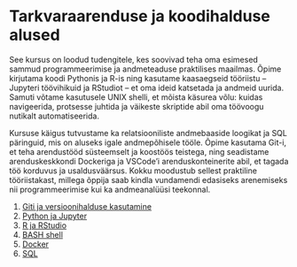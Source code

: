 # Tarkvaraarenduse ja koodihalduse alused

See kursus on loodud tudengitele, kes soovivad teha oma esimesed sammud programmeerimise ja andmeteaduse praktilises maailmas. Õpime kirjutama koodi Pythonis ja R-is ning kasutame kaasaegseid tööriistu – Jupyteri töövihikuid ja RStudiot – et oma ideid katsetada ja andmeid uurida. Samuti võtame kasutusele UNIX shelli, et mõista käsurea võlu: kuidas navigeerida, protsesse juhtida ja väikeste skriptide abil oma töövoogu nutikalt automatiseerida.

Kursuse käigus tutvustame ka relatsiooniliste andmebaaside loogikat ja SQL päringuid, mis on aluseks igale andmepõhisele tööle. Õpime kasutama Git-i, et teha arendustööd süsteemselt ja koostöös teistega, ning seadistame arenduskeskkondi Dockeriga ja VSCode’i arenduskonteinerite abil, et tagada töö korduvus ja usaldusväärsus. Kokku moodustub sellest praktiline tööriistakast, millega õppija saab kindla vundamendi edasiseks arenemiseks nii programmeerimise kui ka andmeanalüüsi teekonnal.


1. [Giti ja versioonihalduse kasutamine](teemad/git.md)
2. [Python ja Jupyter](teemad/python)
3. [R ja RStudio](teemad/R)
4. [BASH shell](teemad/bash.md)
5. [Docker](teemad/docker.md)
6. [SQL](teemad/sql.md)